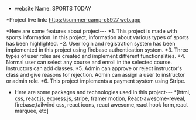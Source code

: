 * website Name: SPORTS TODAY


*Project live link: https://summer-camp-c5927.web.app

*Here are some features about project---
*1. This project is made with sports information. In this project, information about various types of sports has been highlighted.
*2. User login and registration system has been implemented in this project using firebase authentication system.
*3. Three types of user roles are created and implement different functionalities.
*4. Normal user can select any course and enroll in the selected course. Instructors can add classes.
*5. Admin can approve or reject instructor's class and give reasons for rejection. Admin can assign a user to instructor or admin role.
*6. This project implements a payment system using Stripe.

* Here are some packages and technologies used in this project---
*[html, css, react.js, express.js, stripe, framer motion, React-awesome-reveal, firebase,tailwind css, react icons, react awesome,react hook form,react marquee, etc]